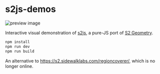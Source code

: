 # s2js-demos

![preview image](https://repository-images.githubusercontent.com/845997327/7e599557-900c-4687-8aaf-bd104040735e)

Interactive visual demonstration of [s2js](https://github.com/missinglink/s2js), a pure-JS port of [S2 Geometry](https://s2geometry.io).

```sh
npm install
npm run dev
npm run build
```

An alternative to https://s2.sidewalklabs.com/regioncoverer/, which is no longer online. 
